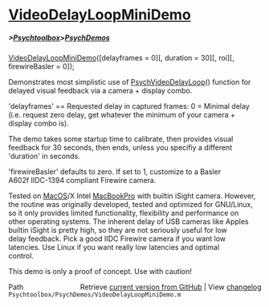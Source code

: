 # [VideoDelayLoopMiniDemo](VideoDelayLoopMiniDemo)
##### >[Psychtoolbox](Psychtoolbox)>[PsychDemos](PsychDemos)

[VideoDelayLoopMiniDemo](VideoDelayLoopMiniDemo)([delayframes = 0][, duration = 30][, roi][, firewireBasler = 0]);  
  
Demonstrates most simplistic use of [PsychVideoDelayLoop](PsychVideoDelayLoop)() function for  
delayed visual feedback via a camera + display combo.  
  
'delayframes' == Requested delay in captured frames: 0 = Minimal delay  
(i.e. request zero delay, get whatever the minimum of your camera +  
display combo is).  
  
The demo takes some startup time to calibrate, then provides visual  
feedback for 30 seconds, then ends, unless you specifiy a different  
'duration' in seconds.  
  
'firewireBasler' defaults to zero. If set to 1, customize to a Basler  
A602f IIDC-1394 compliant Firewire camera.  
  
Tested on [MacOS](MacOS)/X Intel [MacBookPro](MacBookPro) with builtin iSight camera. However,  
the routine was originally developed, tested and optimized for GNU/Linux,  
so it only provides limited functionality, flexibility and performance on  
other operating systems. The inherent delay of USB cameras like Apples  
builtin iSight is pretty high, so they are not seriously useful for low  
delay feedback. Pick a good IIDC Firewire camera if you want low  
latencies. Use Linux if you want really low latencies and optimal  
control.  
  
This demo is only a proof of concept. Use with caution!  




<div class="code_header" style="text-align:right;">
  <span style="float:left;">Path&nbsp;&nbsp;</span> <span class="counter">Retrieve <a href=
  "https://raw.github.com/Psychtoolbox-3/Psychtoolbox-3/beta/Psychtoolbox/PsychDemos/VideoDelayLoopMiniDemo.m">current version from GitHub</a> | View <a href=
  "https://github.com/Psychtoolbox-3/Psychtoolbox-3/commits/beta/Psychtoolbox/PsychDemos/VideoDelayLoopMiniDemo.m">changelog</a></span>
</div>
<div class="code">
  <code>Psychtoolbox/PsychDemos/VideoDelayLoopMiniDemo.m</code>
</div>

